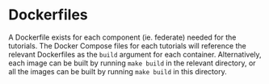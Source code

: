 # Dockerfiles

A Dockerfile exists for each component (ie. federate) needed for the
tutorials. The Docker Compose files for each tutorials will reference
the relevant Dockerfiles as the `build` argument for each container.
Alternatively, each image can be built by running `make build` in the
relevant directory, or all the images can be built by running `make
build` in this directory.

